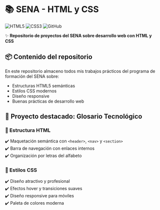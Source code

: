 # 📚 SENA - HTML y CSS

![HTML5](https://img.shields.io/badge/HTML5-E34F26?style=for-the-badge&logo=html5&logoColor=white)
![CSS3](https://img.shields.io/badge/CSS3-1572B6?style=for-the-badge&logo=css3&logoColor=white)
![GitHub](https://img.shields.io/badge/GitHub-Repositorio-181717?style=for-the-badge&logo=github)

✨ **Repositorio de proyectos del SENA sobre desarrollo web con HTML y CSS**

## 📦 Contenido del repositorio

En este repositorio almaceno todos mis trabajos prácticos del programa de formación del SENA sobre:

- Estructuras HTML5 semánticas
- Estilos CSS modernos
- Diseño responsive
- Buenas prácticas de desarrollo web

## 🚀 Proyecto destacado: Glosario Tecnológico

### 📄 Estructura HTML
✔️ Maquetación semántica con `<header>`, `<nav>` y `<section>`  
✔️ Barra de navegación con enlaces internos  
✔️ Organización por letras del alfabeto  

### 🎨 Estilos CSS
✔️ Diseño atractivo y profesional  
✔️ Efectos hover y transiciones suaves  
✔️ Diseño responsive para móviles  
✔️ Paleta de colores moderna  

